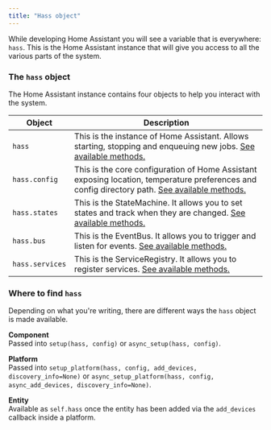 ```yaml
---
title: "Hass object"
---
```


While developing Home Assistant you will see a variable that is everywhere: `hass`. This is the Home Assistant instance that will give you access to all the various parts of the system.

### The `hass` object

The Home Assistant instance contains four objects to help you interact with the system.

| Object | Description |
| ------ | ----------- |
| `hass` | This is the instance of Home Assistant. Allows starting, stopping and enqueuing new jobs. [See available methods.](https://dev-docs.home-assistant.io/en/master/api/core.html#homeassistant.core.HomeAssistant)
| `hass.config` | This is the core configuration of Home Assistant exposing location, temperature preferences and config directory path. [See available methods.](https://dev-docs.home-assistant.io/en/master/api/core.html#homeassistant.core.Config)
| `hass.states` | This is the StateMachine. It allows you to set states and track when they are changed. [See available methods.](https://dev-docs.home-assistant.io/en/master/api/core.html#homeassistant.core.StateMachine) |
| `hass.bus` | This is the EventBus. It allows you to trigger and listen for events. [See available methods.](https://dev-docs.home-assistant.io/en/master/api/core.html#homeassistant.core.EventBus) |
| `hass.services` | This is the ServiceRegistry. It allows you to register services. [See available methods.](https://dev-docs.home-assistant.io/en/master/api/core.html#homeassistant.core.ServiceRegistry) |

### Where to find `hass`

Depending on what you're writing, there are different ways the `hass` object is made available.

**Component**  
Passed into `setup(hass, config)` or `async_setup(hass, config)`.

**Platform**  
Passed into `setup_platform(hass, config, add_devices, discovery_info=None)` or `async_setup_platform(hass, config, async_add_devices, discovery_info=None)`.

**Entity**  
Available as `self.hass` once the entity has been added via the `add_devices` callback inside a platform.
